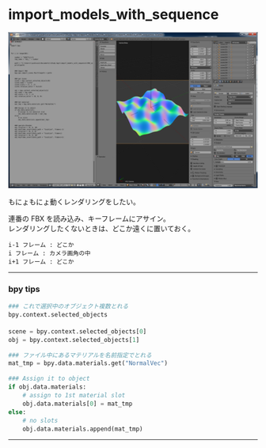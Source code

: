 # import_models_with_sequence  


![screenshot](import_models_with_sequence.png)  


もにょもにょ動くレンダリングをしたい。

連番の FBX を読み込み、キーフレームにアサイン。  
レンダリングしたくないときは、どこか遠くに置いておく。  

```
i-1 フレーム : どこか  
i フレーム : カメラ画角の中  
i+1 フレーム : どこか  
```


---  


### bpy tips  

```python
### これで選択中のオブジェクト複数とれる
bpy.context.selected_objects

scene = bpy.context.selected_objects[0]
obj = bpy.context.selected_objects[1]

```

```python
### ファイル中にあるマテリアルを名前指定でとれる
mat_tmp = bpy.data.materials.get("NormalVec")

```

```python
### Assign it to object
if obj.data.materials:
    # assign to 1st material slot
    obj.data.materials[0] = mat_tmp
else:
    # no slots
    obj.data.materials.append(mat_tmp)

```

---  